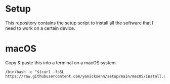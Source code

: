 # Setup

This repository contains the setup script to install all the software that I need to work on a certain device.

# macOS

Copy & paste this into a terminal on a macOS system.

```
/bin/bash -c "$(curl -fsSL https://raw.githubusercontent.com/yanicksenn/setup/main/macOS/install.sh)"
```
